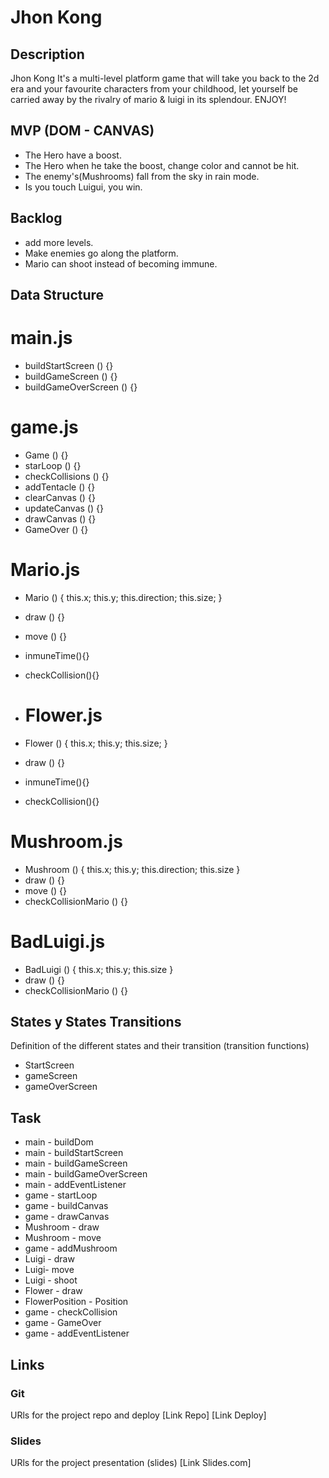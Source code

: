 # Jhon Kong

## Description

Jhon Kong It's a multi-level platform game that will take you back to the 2d era and your favourite characters from your childhood, let yourself be carried away by the rivalry of mario & luigi in its splendour. ENJOY!

## MVP (DOM - CANVAS)

- The Hero have a boost.
- The Hero when he take the boost, change color and cannot be hit.
- The enemy's(Mushrooms) fall from the sky in rain mode. 
- Is you touch Luigui, you win.

## Backlog

- add more levels.
- Make enemies go along the platform.
- Mario can shoot instead of becoming immune.

## Data Structure

# main.js

- buildStartScreen () {}
- buildGameScreen () {}
- buildGameOverScreen () {}

# game.js

- Game () {}
- starLoop () {}
- checkCollisions () {}
- addTentacle () {}
- clearCanvas () {}
- updateCanvas () {}
- drawCanvas () {}
- GameOver () {}

# Mario.js 

- Mario () {
    this.x;
    this.y;
    this.direction;
    this.size;
}
- draw () {}
- move () {}
- inmuneTime(){}
- checkCollision(){}

- # Flower.js 

- Flower () {
    this.x;
    this.y;
    this.size;
}
- draw () {}
- inmuneTime(){}
- checkCollision(){}

# Mushroom.js 

- Mushroom () {
    this.x;
    this.y;
    this.direction;
    this.size
}
- draw () {}
- move () {}
- checkCollisionMario () {}

# BadLuigi.js 

- BadLuigi () {
    this.x;
    this.y;
    this.size
}
- draw () {}
- checkCollisionMario () {}

## States y States Transitions
Definition of the different states and their transition (transition functions)

- StartScreen
- gameScreen
- gameOverScreen

## Task

- main - buildDom
- main - buildStartScreen
- main - buildGameScreen
- main - buildGameOverScreen
- main - addEventListener
- game - startLoop
- game - buildCanvas
- game - drawCanvas
- Mushroom - draw
- Mushroom - move
- game - addMushroom
- Luigi - draw
- Luigi- move
- Luigi - shoot
- Flower - draw
- FlowerPosition - Position
- game - checkCollision
- game - GameOver
- game - addEventListener

## Links

### Git
URls for the project repo and deploy
[Link Repo]
[Link Deploy]

### Slides
URls for the project presentation (slides)
[Link Slides.com]

